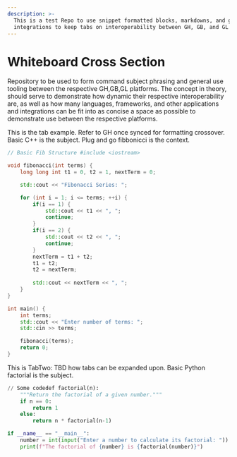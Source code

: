 ```yaml
---
description: >-
  This is a test Repo to use snippet formatted blocks, markdowns, and general
  integrations to keep tabs on interoperability between GH, GB, and GL
---
```


# Whiteboard Cross Section

Repository to be used to form command subject phrasing and general use tooling between the respective GH,GB,GL platforms. The concept in theory, should serve to demonstrate how dynamic their respective interoperability are, as well as how many languages, frameworks, and other applications and integrations can be fit into as concise a space as possible to demonstrate use between the respective platforms.

This is the tab example. Refer to GH once synced for formatting crossover. Basic C++ is the subject. Plug and go fibbonicci is the context.

```cpp
// Basic Fib Structure #include <iostream>

void fibonacci(int terms) {
    long long int t1 = 0, t2 = 1, nextTerm = 0;

    std::cout << "Fibonacci Series: ";

    for (int i = 1; i <= terms; ++i) {
        if(i == 1) {
            std::cout << t1 << ", ";
            continue;
        }
        if(i == 2) {
            std::cout << t2 << ", ";
            continue;
        }
        nextTerm = t1 + t2;
        t1 = t2;
        t2 = nextTerm;
        
        std::cout << nextTerm << ", ";
    }
}

int main() {
    int terms;
    std::cout << "Enter number of terms: ";
    std::cin >> terms;

    fibonacci(terms);
    return 0;
}

```

This is TabTwo: TBD how tabs can be expanded upon. Basic Python factorial is the subject.

```python
// Some codedef factorial(n):
    """Return the factorial of a given number."""
    if n == 0:
        return 1
    else:
        return n * factorial(n-1)

if __name__ == "__main__":
    number = int(input("Enter a number to calculate its factorial: "))
    print(f"The factorial of {number} is {factorial(number)}")



```
